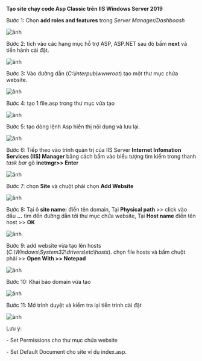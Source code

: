 **Tạo site chạy code Asp Classic trên IIS Windows Server 2019**

Bước 1: Chọn **add roles and features** trong *Server Manager/Dashboash*

![ảnh](https://user-images.githubusercontent.com/101308077/159037873-cb7260b5-0c58-4efe-8264-ee6e24290e62.png)

Bước 2: tích vào các hạng mục hỗ trợ ASP, ASP.NET sau đó bấm **next** và tiến hành cài đặt.

![ảnh](https://user-images.githubusercontent.com/101308077/159038362-32c50b9f-2512-4bef-8cc8-3666203c1374.png)

Bước 3: Vào đường dẫn (*C:\interpub\wwwroot*) tạo một thư mục chứa website.

![ảnh](https://user-images.githubusercontent.com/101308077/159039941-0dbcd3c6-0ecc-440f-9468-91a2704bb462.png)

Bước 4:  tạo 1 file.asp trong thư mục vừa tạo

![ảnh](https://user-images.githubusercontent.com/101308077/159040325-e10ac16f-80ee-4228-bf26-65f38d6f0855.png)

Bước 5: tạo dòng lệnh Asp hiển thị nội dung và lưu lại.

![ảnh](https://user-images.githubusercontent.com/101308077/159040774-86012835-90e1-4568-a71d-a0450f852fa9.png)

Bước 6: Tiếp theo vào trình quản trị của IIS Server **Internet Infomation Services (IIS) Manager** bằng cách bấm vào biểu tượng tìm kiếm trong thanh *task bar* gõ **inetmgr>> Enter**

![ảnh](https://user-images.githubusercontent.com/101308077/159042243-4b6452e0-fd0e-4235-94cf-49c489e78e01.png)

Bước 7: chọn **Site** và chuột phải chọn **Add Website**

![ảnh](https://user-images.githubusercontent.com/101308077/159042581-441d3c7c-54aa-409b-901d-8a4ee00cc6c5.png)

Bước 8: Tại ô **site name:** điền tên domain, Tại **Physical path** >> click vào dấu **...** tìm đến đường dẫn tới thư mục chứa website, Tại **Host name** điền tên host >> **OK**

![ảnh](https://user-images.githubusercontent.com/101308077/159043414-c831c481-1651-47a5-b916-500c58dbadac.png)

Bước 9: add website vừa tạo lên hosts (*C:\Windows\System32\drivers\etc\hosts*). chọn file hosts và bấm chuột phải >> **Open With >> Notepad**

![ảnh](https://user-images.githubusercontent.com/101308077/159044642-a00b1e16-8fba-4c37-847a-f0ad134d8c6c.png)

Bước 10: Khai báo domain vừa tạo 

![ảnh](https://user-images.githubusercontent.com/101308077/159045036-9e300819-9be5-4912-ab20-87f06b69b8a7.png)

Bước 11: Mở trình duyệt và kiểm tra lại tiến trình cài đặt

![ảnh](https://user-images.githubusercontent.com/101308077/159045868-aa732f8e-ad49-4be4-8ba8-ef196ca9e199.png)

Lưu ý: <p>- Set Permissions cho thư mục chứa website</p>
       <p>- Set Default Document cho site ví dụ index.asp.</p>




